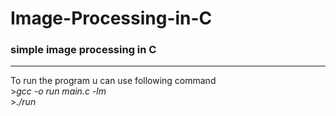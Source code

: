 # Image-Processing-in-C
### simple image processing in C
<hr>
To run the program u can use following command<br>
><em>gcc -o run main.c -lm</em><br>
><em>./run</em>
